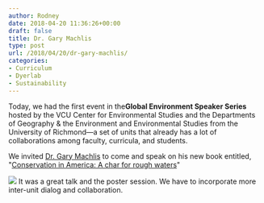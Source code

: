```yaml
---
author: Rodney
date: 2018-04-20 11:36:26+00:00
draft: false
title: Dr. Gary Machlis
type: post
url: /2018/04/20/dr-gary-machlis/
categories:
- Curriculum
- Dyerlab
- Sustainability
---
```

Today, we had the first event in the**Global Environment Speaker Series**﻿ hosted by the VCU Center for Environmental Studies and the Departments of Geography & the Environment and Environmental Studies from the University of Richmond—a set of units that already has a lot of collaborations among faculty, curricula, and students.

<!-- more -->

We invited [Dr. Gary Machlis](https://www.google.com/url?sa=t&rct=j&q=&esrc=s&source=web&cd=1&cad=rja&uact=8&ved=0ahUKEwjlgJnU4MjaAhUSpFkKHSgODYQQFggpMAA&url=https%3A%2F%2Fwww.clemson.edu%2Fcbshs%2Fcenters-institutes%2Finstitute-for-parks%2Fhartzog%2Fprevious-hartzog-lecturers%2Fmachlis.pdf&usg=AOvVaw12qsYp1VzkVdS7Uce_JxEM) to come and speak on his new book entitled, "[Conservation in America: A char for rough waters](https://www.amazon.com/Future-Conservation-America-Chart-Rough-ebook/dp/B079PZTS58)"

![](/img/2018/04/Screen-Shot-2018-04-20-at-7.33.15-AM.png)
It was a great talk and the poster session.  We have to incorporate more inter-unit dialog and collaboration. 

